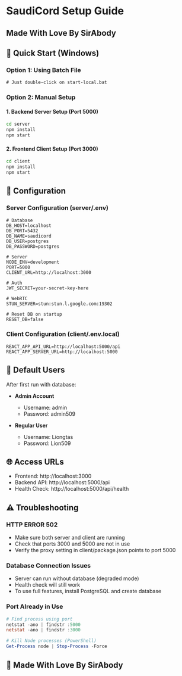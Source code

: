 # SaudiCord Setup Guide
## Made With Love By SirAbody

## 🚀 Quick Start (Windows)

### Option 1: Using Batch File
```batch
# Just double-click on start-local.bat
```

### Option 2: Manual Setup

#### 1. Backend Server Setup (Port 5000)
```bash
cd server
npm install
npm start
```

#### 2. Frontend Client Setup (Port 3000)
```bash
cd client  
npm install
npm start
```

## 🔧 Configuration

### Server Configuration (server/.env)
```env
# Database
DB_HOST=localhost
DB_PORT=5432
DB_NAME=saudicord
DB_USER=postgres
DB_PASSWORD=postgres

# Server
NODE_ENV=development
PORT=5000
CLIENT_URL=http://localhost:3000

# Auth
JWT_SECRET=your-secret-key-here

# WebRTC
STUN_SERVER=stun:stun.l.google.com:19302

# Reset DB on startup
RESET_DB=false
```

### Client Configuration (client/.env.local)
```env
REACT_APP_API_URL=http://localhost:5000/api
REACT_APP_SERVER_URL=http://localhost:5000
```

## 📝 Default Users

After first run with database:
- **Admin Account**
  - Username: admin
  - Password: admin509

- **Regular User**
  - Username: Liongtas
  - Password: Lion509

## 🌐 Access URLs

- Frontend: http://localhost:3000
- Backend API: http://localhost:5000/api
- Health Check: http://localhost:5000/api/health

## ⚠️ Troubleshooting

### HTTP ERROR 502
- Make sure both server and client are running
- Check that ports 3000 and 5000 are not in use
- Verify the proxy setting in client/package.json points to port 5000

### Database Connection Issues
- Server can run without database (degraded mode)
- Health check will still work
- To use full features, install PostgreSQL and create database

### Port Already in Use
```powershell
# Find process using port
netstat -ano | findstr :5000
netstat -ano | findstr :3000

# Kill Node processes (PowerShell)
Get-Process node | Stop-Process -Force
```

## 💝 Made With Love By SirAbody
